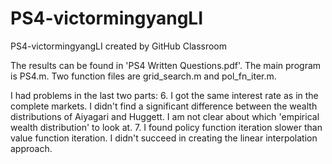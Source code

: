 # PS4-victormingyangLI
PS4-victormingyangLI created by GitHub Classroom

The results can be found in 'PS4 Written Questions.pdf'.
The main program is PS4.m. Two function files are grid_search.m and pol_fn_iter.m.

I had problems in the last two parts:
6. I got the same interest rate as in the complete markets. 
   I didn't find a significant difference between the wealth distributions of Aiyagari and Huggett.
   I am not clear about which 'empirical wealth distribution' to look at.
7. I found policy function iteration slower than value function iteration.
   I didn't succeed in creating the linear interpolation approach.
